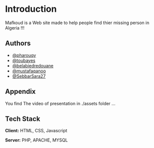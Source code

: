 
# Introduction

Mafkoud is a Web site made to help people find thier missing person in Algeria !!!

## Authors

- [@pharouqy](https://github.com/pharouqy)
- [@toubayes](https://github.com/toubayes)
- [@belabiedredouane](https://github.com/belabiedredouane)
- [@mustafaqanoo]()
- [@SebbarSara27](https://github.com/SebbarSara27)


## Appendix

You find The video of presentation in ./assets folder ... 


## Tech Stack

**Client:** HTML, CSS, Javascript

**Server:** PHP, APACHE, MYSQL

